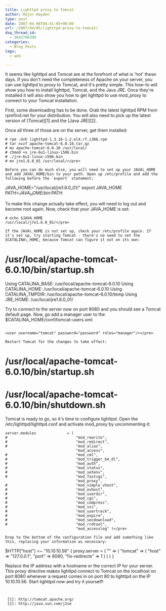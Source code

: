 ```yaml
---
title: Lighttpd proxy to Tomcat
author: Major Hayden
type: post
date: 2007-04-06T04:41:05+00:00
url: /2007/04/05/lighttpd-proxy-to-tomcat/
dsq_thread_id:
  - 3642766399
categories:
  - Blog Posts
tags:
  - web

---
```

It seems like lighttpd and Tomcat are at the forefront of what is 'hot' these days. If you don't need the completeness of Apache on your server, you can use lighttpd to proxy to Tomcat, and it's pretty simple. This how-to will show you how to install lighttpd, Tomcat, and the Java JRE. Once they're installed it will also show you how to get lighttpd to use mod_proxy to connect to your Tomcat installation.

First, some downloading has to be done. Grab the latest lighttpd RPM from rpmfind.net for your distribution. You will also need to pick up the latest version of [Tomcat][1] and the [Java JRE][2].

Once all three of those are on the server, get them installed:

```
# rpm -Uvh lighttpd-1.3.16-1.2.el4.rf.i386.rpm
# tar xvzf apache-tomcat-6.0.10.tar.gz
# mv apache-tomcat-6.0.10 /usr/local/
# chmod +x jre-6u1-linux-i586.bin
# ./jre-6u1-linux-i586.bin
# mv jre1.6.0_01 /usr/local/</pre>

Before you can do much else, you will need to set up your JAVA\_HOME and add JAVA\_HOME/bin to your path. Open up /etc/profile and add the following before the `export` statement:

```
JAVA_HOME="/usr/local/jre1.6.0_01/"
export JAVA_HOME
PATH=$JAVA_HOME/bin:$PATH</pre>

To make this change actually take effect, you will need to log out and become root again. Now, check that your JAVA_HOME is set:

```
# echo $JAVA_HOME
/usr/local/jre1.6.0_01/</pre>

If the JAVA\_HOME is not set up, check your /etc/profile again. If it's set up, try starting Tomcat - there's no need to set the $CATALINA\_HOME, because Tomcat can figure it out on its own:

```
# /usr/local/apache-tomcat-6.0.10/bin/startup.sh
Using CATALINA_BASE:   /usr/local/apache-tomcat-6.0.10
Using CATALINA_HOME:   /usr/local/apache-tomcat-6.0.10
Using CATALINA_TMPDIR: /usr/local/apache-tomcat-6.0.10/temp
Using JRE_HOME:       /usr/local/jre1.6.0_01/</pre>

Try to connect to the server now on port 8080 and you should see a Tomcat default page. Now, go add a manager user to the $CATALINA_HOME/conf/tomcat-users.xml:

```

<user username="tomcat" password="password" roles="manager"/></pre>

Restart Tomcat for the changes to take effect:

```
# /usr/local/apache-tomcat-6.0.10/bin/startup.sh
# /usr/local/apache-tomcat-6.0.10/bin/shutdown.sh</pre>

Tomcat is ready to go, so it's time to configure lighttpd. Open the /etc/lighttpd/lighttpd.conf and activate mod_proxy by uncommenting it:

```
server.modules              = (
#                               "mod_rewrite",
#                               "mod_redirect",
#                               "mod_alias",
                                "mod_access",
#                               "mod_cml",
#                               "mod_trigger_b4_dl",
#                               "mod_auth",
#                               "mod_status",
#                               "mod_setenv",
#                               "mod_fastcgi",
                                "mod_proxy",
#                               "mod_simple_vhost",
#                               "mod_evhost",
#                               "mod_userdir",
#                               "mod_cgi",
#                               "mod_compress",
#                               "mod_ssi",
#                               "mod_usertrack",
#                               "mod_expire",
#                               "mod_secdownload",
#                               "mod_rrdtool",
                                "mod_accesslog" )</pre>

Drop to the bottom of the configuration file and add something like this, replacing your information as necessary:

```
$HTTP["host"] =~ "10.10.10.56" {
        proxy.server = (
                "" => (
                        "tomcat" => (
                                "host" => "127.0.0.1",
                                "port" => 8080,
                                "fix-redirects" => 1
                        )
                )
        )
}</pre>

Replace the IP address with a hostname or the correct IP for your server. This proxy directive makes lighttpd connect to Tomcat on the localhost on port 8080 whenever a request comes in on port 80 to lighttpd on the IP 10.10.10.56. Start lighttpd now and try it yourself!

```


 [1]: http://tomcat.apache.org/
 [2]: http://java.sun.com/j2se
